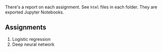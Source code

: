 There's a report on each assignment. See `html` files in each folder. They are exported Jupyter Notebooks.

## Assignments
1. Logistic regression
2. Deep neural network